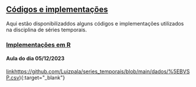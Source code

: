 ## [Códigos e implementações](#)

Aqui estão disponibilizaddos alguns códigos e implementações utilizados na disciplina de séries temporais.


### [Implementações em R](#)

#### Aula do dia 05/12/2023
[link](https://github.com/Luizpala/series_temporais/blob/main/dados/%5EBVSP.csv)https://github.com/Luizpala/series_temporais/blob/main/dados/%5EBVSP.csv){:target="_blank"}

